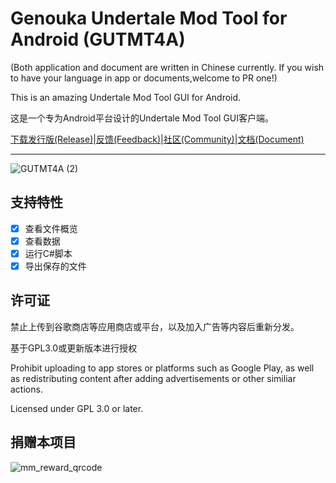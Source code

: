 # Genouka Undertale Mod Tool for Android (GUTMT4A)

(Both application and document are written in Chinese currently. If you wish to have your language in app or documents,welcome to PR one!)

This is an amazing Undertale Mod Tool GUI for Android.

这是一个专为Android平台设计的Undertale Mod Tool GUI客户端。

[下载发行版(Release)](https://github.com/Genouka/GUTMT4A/releases)|[反馈(Feedback)](https://github.com/Genouka/GUTMT4A/issues)|[社区(Community)](https://github.com/Genouka/GUTMT4A/discussions)|[文档(Document)](https://github.com/Genouka/GUTMT4A/wiki)

---

![GUTMT4A (2)](https://github.com/user-attachments/assets/4ba85607-3027-49c2-a1b5-f963aded16cc)

## 支持特性
* [x] 查看文件概览
* [x] 查看数据
* [x] 运行C#脚本
* [x] 导出保存的文件

## 许可证

禁止上传到谷歌商店等应用商店或平台，以及加入广告等内容后重新分发。

基于GPL3.0或更新版本进行授权
 
Prohibit uploading to app stores or platforms such as Google Play, as well as redistributing content after adding advertisements or other similiar actions.

Licensed under GPL 3.0 or later.

## 捐赠本项目

![mm_reward_qrcode](https://github.com/user-attachments/assets/8f442af8-fba5-41fb-ac19-0977744520a0)

